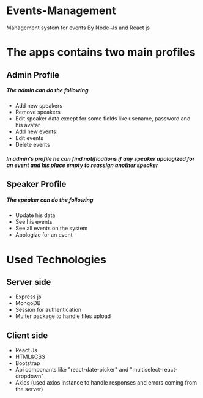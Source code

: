 # Events-Management
Management system for events By Node-Js and React js
# The apps contains two main profiles
## Admin Profile 
##### The admin can do the following
- Add new speakers 
- Remove speakers 
- Edit speaker data except for some fields like usename, password and his avatar
- Add new events 
- Edit events 
- Delete events 
##### In admin's profile he can find notifications if any speaker apologized for an event and his place empty to reassign another speaker 

## Speaker Profile 
##### The speaker can do the following
- Update his data
- See his events 
- See all events on the system
- Apologize for an event 

# Used Technologies
## Server side
- Express js
- MongoDB
- Session for authentication
- Multer package to handle files upload

## Client side
- React Js
- HTML&CSS
- Bootstrap
- Api componants like "react-date-picker" and "multiselect-react-dropdown"  
- Axios (used axios instance to handle responses and errors coming from the server)
